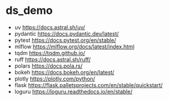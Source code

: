 # ds_demo

- uv https://docs.astral.sh/uv/
- pydantic https://docs.pydantic.dev/latest/ 
- pytest https://docs.pytest.org/en/stable/ 
- mlflow https://mlflow.org/docs/latest/index.html 
- tqdm https://tqdm.github.io/ 
- ruff https://docs.astral.sh/ruff/ 
- polars https://docs.pola.rs/
- bokeh https://docs.bokeh.org/en/latest/
- plotly https://plotly.com/python/
- flask https://flask.palletsprojects.com/en/stable/quickstart/
- loguru https://loguru.readthedocs.io/en/stable/